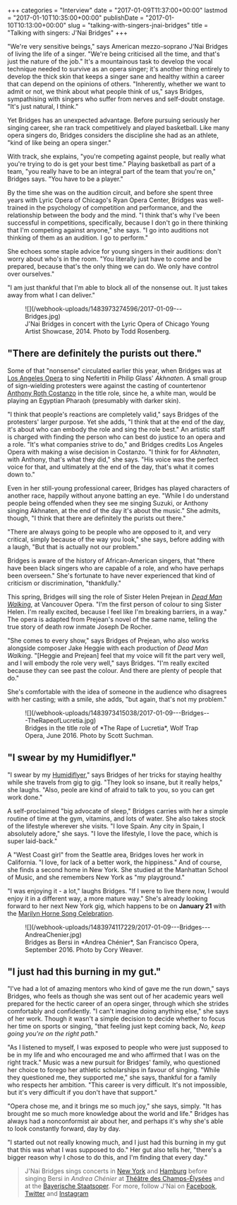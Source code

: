 +++
categories = "Interview"
date = "2017-01-09T11:37:00+00:00"
lastmod = "2017-01-10T10:35:00+00:00"
publishDate = "2017-01-10T10:13:00+00:00"
slug = "talking-with-singers-jnai-bridges"
title = "Talking with singers: J&#039;Nai Bridges"
+++

"We're very sensitive beings," says American mezzo-soprano J'Nai Bridges of living the life of a singer. "We're being criticised all the time, and that's just the nature of the job." It's a mountainous task to develop the vocal technique needed to survive as an opera singer; it's another thing entirely to develop the thick skin that keeps a singer sane and healthy within a career that can depend on the opinions of others. "Inherently, whether we want to admit or not, we think about what people think of us," says Bridges, sympathising with singers who suffer from nerves and self-doubt onstage. "It's just natural, I think." 

Yet Bridges has an unexpected advantage. Before pursuing seriously her singing career, she ran track competitively and played basketball. Like many opera singers do, Bridges considers the discipline she had as an athlete, "kind of like being an opera singer."

With track, she explains, "you're competing against people, but really what you're trying to do is get your best time." Playing basketball as part of a team, "you really have to be an integral part of the team that you're on," Bridges says. "You have to be a player."

By the time she was on the audition circuit, and before she spent three years with Lyric Opera of Chicago's Ryan Opera Center, Bridges was well-trained in the psychology of competition and performance, and the relationship between the body and the mind. "I think that's why I've been successful in competitions, specifically, because I don't go in there thinking that I'm competing against anyone," she says. "I go into auditions not thinking of them as an audition. I go to perform."

She echoes some staple advice for young singers in their auditions: don't worry about who's in the room. "You literally just have to come and be prepared, because that's the only thing we can do. We only have control over ourselves."

"I am just thankful that I'm able to block all of the nonsense out. It just takes away from what I can deliver."

<figure data-type="image">
![](/webhook-uploads/1483973274596/2017-01-09---Bridges.jpg)
<figcaption>J'Nai Bridges in concert with the Lyric Opera of Chicago Young Artist Showcase, 2014. Photo by Todd Rosenberg.</figcaption>
</figure>

## "There are definitely the purists out there."

Some of that "nonsense" circulated earlier this year, when Bridges was at [Los Angeles Opera](/scene/companies/los-angeles-opera/) to sing Nefertiti in Philip Glass' *Akhnaten*. A small group of sign-wielding protesters were against the casting of countertenor [Anthony Roth Costanzo](/scene/people/anthony-roth-costanzo/) in the title role, since he, a white man, would be playing an Egyptian Pharaoh (presumably with darker skin).

"I think that people's reactions are completely valid," says Bridges of the protesters' larger purpose. Yet she adds, "I think that at the end of the day, it's about who can embody the role and sing the role best." An artistic staff is charged with finding the person who can best do justice to an opera and a role. "It's what companies strive to do," and Bridges credits Los Angeles Opera with making a wise decision in Costanzo. "I think for for *Akhnaten*, with Anthony, that's what they did," she says. "His voice was the perfect voice for that, and ultimately at the end of the day, that's what it comes down to."

Even in her still-young professional career, Bridges has played characters of another race, happily without anyone batting an eye. "While I do understand people being offended when they see me singing Suzuki, or Anthony singing Akhnaten, at the end of the day it's about the music." She admits, though, "I think that there are definitely the purists out there."

"There are always going to be people who are opposed to it, and very critical, simply because of the way you look," she says, before adding with a laugh, "But that is actually not our problem."

Bridges is aware of the history of African-American singers, that "there have been black singers who are capable of a role, and who have perhaps been overseen." She's fortunate to have never experienced that kind of criticism or discrimination, "thankfully." 

This spring, Bridges will sing the role of Sister Helen Prejean in [*Dead Man Walking*](https://www.vancouveropera.ca/deadman-walking), at Vancouver Opera. "I'm the first person of colour to sing Sister Helen. I'm really excited, because I feel like I'm breaking barriers, in a way." The opera is adapted from Prejean's novel of the same name, telling the true story of death row inmate Joseph De Rocher.

"She comes to every show," says Bridges of Prejean, who also works alongside composer Jake Heggie with each production of *Dead Man Walking*. "[Heggie and Prejean] feel that my voice will fit the part very well, and I will embody the role very well," says Bridges. "I'm really excited because they can see past the colour. And there are plenty of people that do."

She's comfortable with the idea of someone in the audience who disagrees with her casting; with a smile, she adds, "but again, that's not my problem."

<figure data-type="image">
![](/webhook-uploads/1483973415038/2017-01-09---Bridges---TheRapeofLucretia.jpg)
<figcaption>Bridges in the title role of *The Rape of Lucretia*, Wolf Trap Opera, June 2016. Photo by Scott Suchman.</figcaption>
</figure>

## "I swear by my Humidiflyer."

"I swear by my [Humidiflyer](http://humidiflyer.com/)," says Bridges of her tricks for staying healthy while she travels from gig to gig. "They look so insane, but it really helps," she laughs. "Also, peole are kind of afraid to talk to you, so you can get work done."

A self-proclaimed "big advocate of sleep," Bridges carries with her a simple routine of time at the gym, vitamins, and lots of water. She also takes stock of the lifestyle wherever she visits. "I love Spain. Any city in Spain, I absolutely adore," she says. "I love the lifestyle, I love the pace, which is super laid-back."

A "West Coast girl" from the Seattle area, Bridges loves her work in California. "I love, for lack of a better work, the hippiness." And of course, she finds a second home in New York. She studied at the Manhattan School of Music, and she remembers New York as "my playground."

"I was enjoying it - a lot," laughs Bridges. "If I were to live there now, I would enjoy it in a different way, a more mature way." She's already looking forward to her next New York gig, which happens to be on **January 21** with the [Marilyn Horne Song Celebration](http://www.carnegiehall.org/Calendar/2017/1/21/0730/PM/Marilyn-Horne-Song-Celebration/).

<figure data-type="image">
![](/webhook-uploads/1483974117229/2017-01-09---Bridges---AndreaChenier.jpg)
<figcaption>Bridges as Bersi in *Andrea Chénier*, San Francisco Opera, September 2016. Photo by Cory Weaver.</figcaption>
</figure>

## "I just had this burning in my gut."

"I've had a lot of amazing mentors who kind of gave me the run down," says Bridges, who feels as though she was sent out of her academic years well prepared for the hectic career of an opera singer, through which she strides comfortably and confidently. "I can't imagine doing anything else," she says of her work. Though it wasn't a simple decision to decide whether to focus her time on sports or singing, "that feeling just kept coming back, *No, keep going you're on the right path*."

"As I listened to myself, I was exposed to people who were just supposed to be in my life and who encouraged me and who affirmed that I was on the right track." Music was a new pursuit for Bridges' family, who questioned her choice to forego her athletic scholarships in favour of singing. "While they questioned me, they supported me," she says, thankful for a family who respects her ambition. "This career is very difficult. It's not impossible, but it's very difficult if you don't have that support." 

"Opera chose me, and it brings me so much joy," she says, simply. "It has brought me so much more knowledge about the world and life." Bridges has always had a nonconformist air about her, and perhaps it's why she's able to look constantly forward, day by day.

"I started out not really knowing much, and I just had this burning in my gut that this was what I was supposed to do." Her gut also tells her, "there's a bigger reason why I chose to do this, and I'm finding that every day."

>J'Nai Bridges sings concerts in [New York](http://www.carnegiehall.org/Calendar/2017/1/21/0730/PM/Marilyn-Horne-Song-Celebration/) and [Hamburg](https://www.elbphilharmonie.de/en/whats-on/ndr-late-night/6953) before singing Bersi in *Andrea Chénier* at [Théâtre des Champs-Élysées](http://www.theatrechampselysees.fr/en/the-season/concert-version-of-opera/andrea-chenier-1) and at the [Bayerische Staatsoper](https://www.staatsoper.de/en/productioninfo/andrea-chenier.html). For more, follow J'Nai on [Facebook](https://www.facebook.com/jnaibridgesmezzo/?fref=ts), [Twitter](https://twitter.com/jnaimarie) and [Instagram](https://www.instagram.com/jnaibmezzo/)
